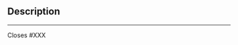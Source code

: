 ## Description

<!-- Add a description of the changes that this PR introduces and the files that
are the most critical to review.
-->

----

Closes #XXX

<!--
< < < < < < < < < < < < < < < < < < < < < < < < < < < < < < < < < ☺
v                               ✰  Thanks for creating a PR! ✰
v    Before smashing the submit button please review the checkboxes.
v    If a checkbox is n/a - please still include it but + a little note why
☺ > > > > > > > > > > > > > > > > > > > > > > > > > > > > > > > > >

**All** items are required. Please add a note to the item if the item is not applicable and
please add links to any relevant follow up issues.

PR review checkboxes:

I have...

- [ ] added a relevant changelog entry to the `Unreleased` section in `CHANGELOG.md`
- [ ] included the correct
      [type prefix](https://github.com/commitizen/conventional-commit-types/blob/v3.0.0/index.json)
      in the PR title
- [ ] targeted the correct branch
      (see [PR Targeting](https://github.com/xnephilim/black/blob/main/CONTRIBUTING.md#pr-targeting))
- [ ] provided a link in the PR description to the relevant issue or specification
- [ ] reviewed "Files changed" and left comments if necessary
- [ ] confirmed all required CI checks have passed

Code maintenance:

I have...

- [ ] written unit and integration [tests](https://github.com/xnephilim/black/blob/main/CONTRIBUTING.md#testing)
- [ ] added relevant [`godoc`](https://go.dev/blog/godoc) and [code comments](https://blog.jbowen.dev/2019/09/the-magic-of-go-comments/).
- [ ] updated relevant documentation (`docs/`) or specification (`x/<module>/spec/`)

______

### Reviewers Checklist

**All** items are required.
Please add a note if the item is not applicable
and please add your handle next to the items reviewed
if you only reviewed selected items.

I have...

- [ ] confirmed the correct
      [type prefix](https://github.com/commitizen/conventional-commit-types/blob/v3.0.0/index.json)
      in the PR title
- [ ] confirmed all author checklist items have been addressed
- [ ] confirmed that this PR does not change production code

-->